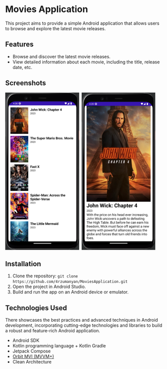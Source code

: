 # Movies Application

This project aims to provide a simple Android application that allows users to browse and explore the latest movie releases.

## Features

- Browse and discover the latest movie releases.
- View detailed information about each movie, including the title, release date, etc.

## Screenshots

<div>
  <img src="https://github.com/4rzumanyan/MoviesApplication/blob/master/scr_1.png" title="Screenshot 1" alt="Screenshot 1" height="500"/>&nbsp;
  <img src="https://github.com/4rzumanyan/MoviesApplication/blob/master/scr_2.png" title="Screenshot 2" alt="Screenshot 2" height="500"/>&nbsp;
</div>

## Installation

1. Clone the repository: `git clone https://github.com/4rzumanyan/MoviesApplication.git`
2. Open the project in Android Studio.
3. Build and run the app on an Android device or emulator.

## Technologies Used

There showcases the best practices and advanced techniques in Android development, incorporating cutting-edge technologies and libraries to build a robust and feature-rich Android application. <br/>

- Android SDK
- Kotlin programming language + Kotlin Gradle
- Jetpack Compose
- <a href="https://github.com/orbit-mvi/orbit-mvi">Orbit MVI (MVVM+)</a>
- Clean Architecture
